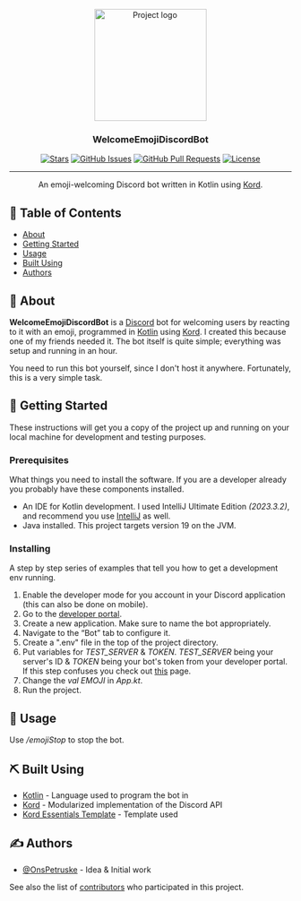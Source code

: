 <p align="center">
  <a href="https://github.com/pkg-dot-zip/WelcomeEmojiDiscordBot/" rel="noopener">
 <img width=200px height=200px src="https://avatars.githubusercontent.com/u/52533705?v=4" alt="Project logo"></a>
</p>

<h3 align="center">WelcomeEmojiDiscordBot</h3>

<div align="center">

  [![Stars](https://img.shields.io/github/stars/pkg-dot-zip/WelcomeEmojiDiscordBot.svg)](https://github.com/pkg-dot-zip/WelcomeEmojiDiscordBot/stargazers)
  [![GitHub Issues](https://img.shields.io/github/issues/pkg-dot-zip/WelcomeEmojiDiscordBot.svg)](https://github.com/pkg-dot-zip/WelcomeEmojiDiscordBot/issues)
  [![GitHub Pull Requests](https://img.shields.io/github/issues-pr/pkg-dot-zip/WelcomeEmojiDiscordBot.svg)](https://github.com/pkg-dot-zip/WelcomeEmojiDiscordBot/pulls)
  [![License](https://img.shields.io/badge/license-MIT-blue.svg)](/LICENSE)

</div>

---

<p align="center"> An emoji-welcoming Discord bot written in Kotlin using <a href=""https://github.com/kordlib/kord>Kord</a>.
    <br> 
</p>

## 📝 Table of Contents
- [About](#about)
- [Getting Started](#getting_started)
- [Usage](#usage)
- [Built Using](#built_using)
- [Authors](#authors)

## 🧐 About <a name = "about"></a>
**WelcomeEmojiDiscordBot** is a [Discord](https://discord.com/) bot for welcoming users by reacting to it with an emoji, programmed in [Kotlin](https://kotlinlang.org/) using [Kord](https://github.com/kordlib/kord). I created this because one of my friends needed it. The bot itself is quite simple; everything was setup and running in an hour. 

You need to run this bot yourself, since I don't host it anywhere. Fortunately, this is a very simple task.

## 🏁 Getting Started <a name = "getting_started"></a>
These instructions will get you a copy of the project up and running on your local machine for development and testing purposes.

### Prerequisites
What things you need to install the software. If you are a developer already you probably have these components installed.

- An IDE for Kotlin development. I used IntelliJ Ultimate Edition _(2023.3.2)_, and recommend you use [IntelliJ](https://www.jetbrains.com/idea/download/?section=windows) as well.
- Java installed. This project targets version 19 on the JVM.

### Installing
A step by step series of examples that tell you how to get a development env running.

1. Enable the developer mode for you account in your Discord application (this can also be done on mobile). 
2. Go to the [developer portal](https://discord.com/developers/applications).
3. Create a new application. Make sure to name the bot appropriately.
4. Navigate to the “Bot” tab to configure it.
5. Create a ".env" file in the top of the project directory.
6. Put variables for _TEST_SERVER_ & _TOKEN_. _TEST_SERVER_ being your server's ID & _TOKEN_ being your bot's token from your developer portal. If this step confuses you check out [this](https://github.com/Kord-Extensions/template) page.
7. Change the *val EMOJI* in *App.kt*.
8. Run the project.

## 🎈 Usage <a name="usage"></a>
Use _/emojiStop_ to stop the bot.

## ⛏️ Built Using <a name = "built_using"></a>
- [Kotlin](https://kotlinlang.org/) - Language used to program the bot in
- [Kord](https://github.com/kordlib/kord) - Modularized implementation of the Discord API
- [Kord Essentials Template](https://github.com/Kord-Extensions/template/) - Template used

## ✍️ Authors <a name = "authors"></a>
- [@OnsPetruske](https://github.com/pkg-dot-zip) - Idea & Initial work

See also the list of [contributors](https://github.com/pkg-dot-zip/WelcomeEmojiDiscordBot/contributors) who participated in this project.
